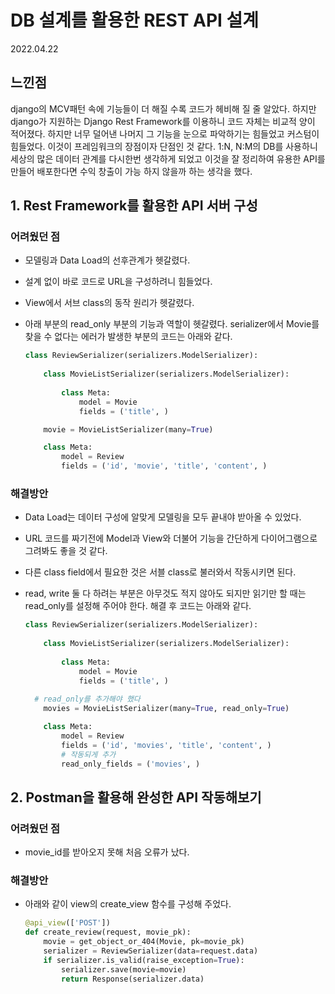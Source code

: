 # DB 설계를 활용한 REST API 설계

2022.04.22

## 느낀점

django의 MCV패턴 속에 기능들이 더 해질 수록 코드가 헤비해 질 줄 알았다. 하지만 django가 지원하는 Django Rest Framework를 이용하니 코드 자체는 비교적 양이 적어졌다. 하지만 너무 덜어낸 나머지 그 기능을 눈으로 파악하기는 힘들었고 커스텀이 힘들었다. 이것이 프레임워크의 장점이자 단점인 것 같다. 1:N, N:M의 DB를 사용하니 세상의 많은 데이터 관계를 다시한번 생각하게 되었고 이것을 잘 정리하여 유용한 API를 만들어 배포한다면 수익 창출이 가능 하지 않을까 하는 생각을 했다.



## 1. Rest Framework를 활용한 API 서버 구성

### 어려웠던 점

- 모델링과 Data Load의 선후관계가 헷갈렸다.

- 설계 없이 바로 코드로 URL을 구성하려니 힘들었다.

- View에서 서브 class의 동작 원리가 헷갈렸다.

- 아래 부분의 read_only 부분의 기능과 역할이 헷갈렸다.  serializer에서 Movie를 찾을 수 없다는 에러가 발생한 부분의 코드는 아래와 같다.

  ```python
  class ReviewSerializer(serializers.ModelSerializer):
   
      class MovieListSerializer(serializers.ModelSerializer):
          
          class Meta:
              model = Movie
              fields = ('title', )
  
      movie = MovieListSerializer(many=True)
  
      class Meta:
          model = Review
          fields = ('id', 'movie', 'title', 'content', )
  ```
  
  

### 해결방안

- Data Load는 데이터 구성에 알맞게 모델링을 모두 끝내야 받아올 수 있었다.

- URL 코드를 짜기전에 Model과 View와 더불어 기능을 간단하게 다이어그램으로 그려봐도 좋을 것 같다.

- 다른  class field에서 필요한 것은 서블 class로 불러와서 작동시키면 된다.

- read, write 둘 다 하려는 부분은 아무것도 적지 않아도 되지만 읽기만 할 때는 read_only를 설정해 주어야 한다. 해결 후 코드는 아래와 같다.

  ```python
  class ReviewSerializer(serializers.ModelSerializer):
   
      class MovieListSerializer(serializers.ModelSerializer):
          
          class Meta:
              model = Movie
              fields = ('title', )
  	
  	# read_only를 추가해야 했다
      movies = MovieListSerializer(many=True, read_only=True)
  
      class Meta:
          model = Review
          fields = ('id', 'movies', 'title', 'content', )
          # 작동되게 추가
          read_only_fields = ('movies', )
  ```

  





## 2. Postman을 활용해 완성한 API 작동해보기

### 어려웠던 점

- movie_id를 받아오지 못해 처음 오류가 났다.

### 해결방안

- 아래와 같이 view의 create_view 함수를 구성해 주었다.

  ```python
  @api_view(['POST'])
  def create_review(request, movie_pk):
      movie = get_object_or_404(Movie, pk=movie_pk)
      serializer = ReviewSerializer(data=request.data)
      if serializer.is_valid(raise_exception=True):
          serializer.save(movie=movie)
          return Response(serializer.data)
  ```

  
